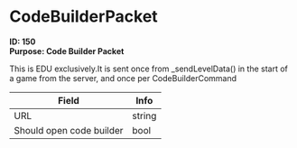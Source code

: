 # CodeBuilderPacket

**ID: 150**  
**Purpose: Code Builder Packet**  

This is EDU exclusively.It is sent once from _sendLevelData() in the start of a game from the server, and once per CodeBuilderCommand

<table><thead><tr><th>Field</th><th>Info</th></tr></thead><tbody>
<tr><td>URL</td><td>string</td></tr>
<tr><td>Should open code builder</td><td>bool</td></tr>
</tbody></table>